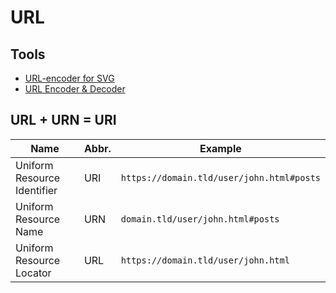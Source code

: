# URL

## Tools

- [URL-encoder for SVG](https://yoksel.github.io/url-encoder/)
- [URL Encoder & Decoder](http://togglecase.com/url_encode_decode#results)

## URL + URN = URI

| Name                        | Abbr. | Example                                   |
| --------------------------- | ----- | ----------------------------------------- |
| Uniform Resource Identifier | URI   | `https://domain.tld/user/john.html#posts` |
| Uniform Resource Name       | URN   | `domain.tld/user/john.html#posts`         |
| Uniform Resource Locator    | URL   | `https://domain.tld/user/john.html`       |
